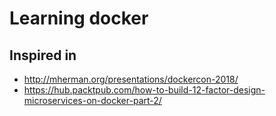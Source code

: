 # Learning docker

## Inspired in

- http://mherman.org/presentations/dockercon-2018/
- https://hub.packtpub.com/how-to-build-12-factor-design-microservices-on-docker-part-2/